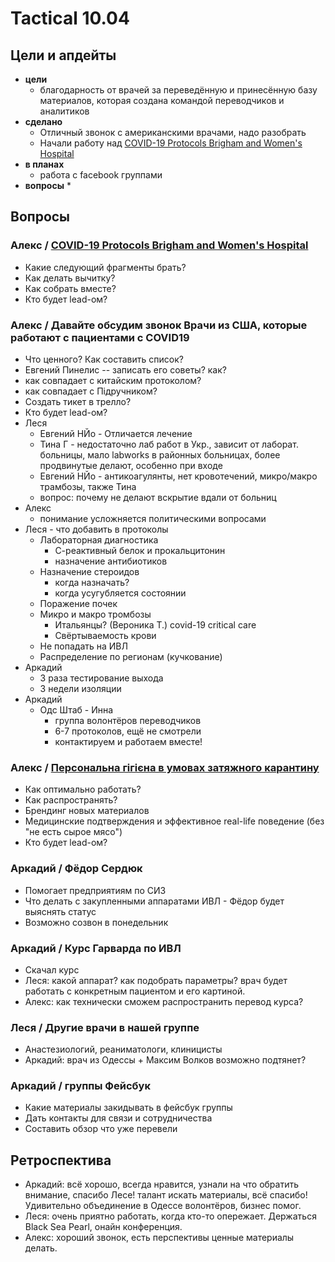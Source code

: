 # Tactical 10.04

## Цели и апдейты



* **цели**
  * благодарность от врачей за переведённую и принесённую базу материалов, которая создана командой переводчиков и аналитиков
* **сделано**
  * Отличный звонок с американскими врачами, надо разобрать
  * Начали работу над [COVID-19 Protocols Brigham and Women's Hospital](https://trello.com/c/WeuZNrlh)
* **в планах**
  * работа с facebook группами
* **вопросы**
  * 

## Вопросы

### Алекс / [COVID-19 Protocols Brigham and Women's Hospital](https://trello.com/c/WeuZNrlh)

* Какие следующий фрагменты брать?
* Как делать вычитку?
* Как собрать вместе?
* Кто будет lead-ом?

### Алекс / Давайте обсудим звонок Врачи из США, которые работают с пациентами c COVID19

* Что ценного? Как составить список?
* Евгений Пинелис -- записать его советы? как?
* как совпадает с китайским протоколом?
* как совпадает с Підручником?
* Создать тикет в трелло?
* Кто будет lead-ом?
* Леся
  * Евгений НЙо - Отличается лечение
  * Тина Г - недостаточно лаб работ в Укр., зависит от лаборат. больницы, мало labworks в районных больницах, более продвинутые делают, особенно при входе
  * Евгений НЙо - антикоагулянты, нет кровотечений, микро/макро трамбозы, также Тина
  * вопрос: почему не делают вскрытие вдали от больниц
* Алекс 
  * понимание усложняется политическими вопросами
* Леся - что добавить в протоколы
  * Лабораторная диагностика
    * С-реактивный белок и прокальцитонин
    * назначение антибиотиков
  * Назначение стероидов
    * когда назначать?
    * когда усугубляется состоянии
  * Поражение почек
  * Микро и макро тромбозы
    * Итальянцы? \(Вероника Т.\) covid-19 critical care 
    * Свёртываемость крови
  * Не попадать на ИВЛ
  * Распределение по регионам \(кучкование\)
* Аркадий
  * 3 раза тестирование выхода 
  * 3 недели изоляции
* Аркадий
  * Одс Штаб - Инна
    * группа волонтёров переводчиков
    * 6-7 протоколов, ещё не смотрели
    * контактируем и работаем вместе!

### Алекс / [Персональна гігієна в умовах затяжного карантину](https://trello.com/c/xMxq4vs2/17-%D0%BF%D0%B5%D1%80%D1%81%D0%BE%D0%BD%D0%B0%D0%BB%D1%8C%D0%BD%D0%B0-%D0%B3%D1%96%D0%B3%D1%96%D1%94%D0%BD%D0%B0-%D0%B2-%D1%83%D0%BC%D0%BE%D0%B2%D0%B0%D1%85-%D0%B7%D0%B0%D1%82%D1%8F%D0%B6%D0%BD%D0%BE%D0%B3%D0%BE-%D0%BA%D0%B0%D1%80%D0%B0%D0%BD%D1%82%D0%B8%D0%BD%D1%83)

* Как оптимально работать?
* Как распространять?
* Брендинг новых материалов
* Медицинские подтверждения и эффективное real-life поведение \(без "не есть сырое мясо"\)
* Кто будет lead-ом?

### Аркадий / Фёдор Сердюк

* Помогает предприятиям по СИЗ
* Что делать с закупленными аппаратами ИВЛ - Фёдор будет выяснять статус
* Возможно созвон в понедельник

### Аркадий / Курс Гарварда по ИВЛ

* Скачал курс
* Леся: какой аппарат? как подобрать параметры? врач будет работать с конкретным пациентом и его картиной.
* Алекс: как технически сможем распространить перевод курса?

### Леся / Другие врачи в нашей группе 

* Анастезиологий, реаниматологи, клиницисты
* Аркадий: врач из Одессы + Максим Волков возможно подтянет?

### Аркадий / группы Фейсбук

* Какие материалы закидывать в фейсбук группы
* Дать контакты для связи и сотрудничества
* Составить обзор что уже перевели



## Ретроспектива

* Аркадий: всё хорошо, всегда нравится, узнали на что обратить внимание, спасибо Лесе! талант искать материалы, всё спасибо! Удивительно объединение в Одессе волонтёров, бизнес помог. 
* Леся: очень приятно работать, когда кто-то опережает. Держаться Black Sea Pearl, онайн конференция.
* Алекс: хороший звонок, есть перспективы ценные материалы делать.



